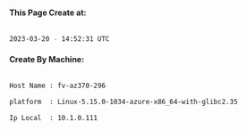 
   
#### This Page Create at:

```bash

2023-03-20 - 14:52:31 UTC

```

#### Create By Machine:

```bash

Host Name : fv-az370-296

platform  : Linux-5.15.0-1034-azure-x86_64-with-glibc2.35

Ip Local  : 10.1.0.111

```

